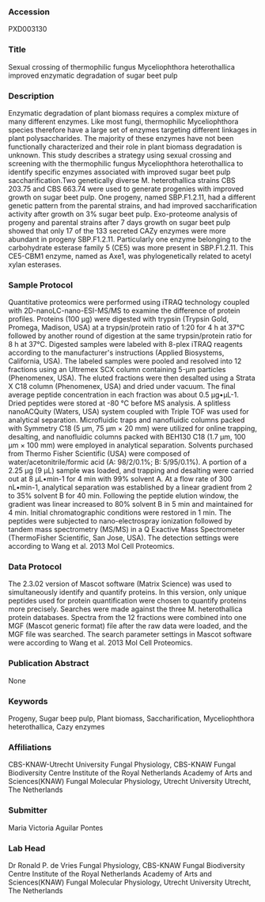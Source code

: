 ### Accession
PXD003130

### Title
Sexual crossing of thermophilic fungus Myceliophthora heterothallica improved enzymatic degradation of sugar beet pulp

### Description
Enzymatic degradation of plant biomass requires a complex mixture of many different enzymes. Like most fungi, thermophilic Myceliophthora species therefore have a large set of enzymes targeting different linkages in plant polysaccharides. The majority of these enzymes have not been functionally characterized and their role in plant biomass degradation is unknown. This study describes a strategy using sexual crossing and screening with the thermophilic fungus Myceliophthora heterothallica to identify specific enzymes associated with improved sugar beet pulp saccharification.Two genetically diverse M. heterothallica strains CBS 203.75 and CBS 663.74 were used to generate progenies with improved growth on sugar beet pulp. One progeny, named SBP.F1.2.11, had a different genetic pattern from the parental strains, and had improved saccharification activity after growth on 3% sugar beet pulp. Exo-proteome analysis of progeny and parental strains after 7 days growth on sugar beet pulp showed that only 17 of the 133 secreted CAZy enzymes were more abundant in progeny SBP.F1.2.11. Particularly one enzyme belonging to the carbohydrate esterase family 5 (CE5) was more present in SBP.F1.2.11. This CE5-CBM1 enzyme, named as Axe1, was phylogenetically related to acetyl xylan esterases.

### Sample Protocol
Quantitative proteomics were performed using iTRAQ technology coupled with 2D-nanoLC-nano-ESI-MS/MS to examine the difference of protein profiles. Proteins (100 μg) were digested with trypsin (Trypsin Gold, Promega, Madison, USA) at a trypsin/protein ratio of 1:20 for 4 h at 37°C followed by another round of digestion at the same trypsin/protein ratio for 8 h at 37°C. Digested samples were labeled with 8-plex iTRAQ reagents according to the manufacturer's instructions (Applied Biosystems, California, USA).  The labeled samples were pooled and resolved into 12 fractions using an Ultremex SCX column containing 5-μm particles (Phenomenex, USA). The eluted fractions were then desalted using a Strata X C18 column (Phenomenex, USA) and dried under vacuum. The final average peptide concentration in each fraction was about 0.5 μg•μL-1. Dried peptides were stored at -80 °C before MS analysis. A splitless nanoACQuity (Waters, USA) system coupled with Triple TOF was used for analytical separation. Microfluidic traps and nanofluidic columns packed with Symmetry C18 (5 μm, 75 μm × 20 mm) were utilized for online trapping, desalting, and nanofluidic columns packed with BEH130 C18 (1.7 μm, 100 μm × 100 mm) were employed in analytical separation. Solvents purchased from Thermo Fisher Scientific (USA) were composed of water/acetonitrile/formic acid (A: 98/2/0.1%; B: 5/95/0.1%). A portion of a 2.25 μg (9 μL) sample was loaded, and trapping and desalting were carried out at 8 μL•min-1 for 4 min with 99% solvent A. At a flow rate of 300 nL•min-1, analytical separation was established by a linear gradient from 2 to 35% solvent B for 40 min. Following the peptide elution window, the gradient was linear increased to 80% solvent B in 5 min and maintained for 4 min. Initial chromatographic conditions were restored in 1 min. The peptides were subjected to nano-electrospray ionization followed by tandem mass spectrometry (MS/MS) in a Q Exactive Mass Spectrometer (ThermoFisher Scientific, San Jose, USA). The detection settings were according to Wang et al. 2013 Mol Cell Proteomics.

### Data Protocol
The 2.3.02 version of Mascot software (Matrix Science) was used to simultaneously identify and quantify proteins. In this version, only unique peptides used for protein quantification were chosen to quantify proteins more precisely. Searches were made against the three M. heterothallica protein databases. Spectra from the 12 fractions were combined into one MGF (Mascot generic format) file after the raw data were loaded, and the MGF file was searched. The search parameter settings in Mascot software were according to Wang et al. 2013 Mol Cell Proteomics.

### Publication Abstract
None

### Keywords
Progeny, Sugar beep pulp, Plant biomass, Saccharification, Myceliophthora heterothallica, Cazy enzymes

### Affiliations
CBS-KNAW-Utrecht University
Fungal Physiology, CBS-KNAW Fungal Biodiversity Centre Institute of the Royal Netherlands Academy of Arts and Sciences(KNAW) Fungal Molecular Physiology, Utrecht University Utrecht, The Netherlands

### Submitter
Maria Victoria Aguilar Pontes

### Lab Head
Dr Ronald P. de Vries
Fungal Physiology, CBS-KNAW Fungal Biodiversity Centre Institute of the Royal Netherlands Academy of Arts and Sciences(KNAW) Fungal Molecular Physiology, Utrecht University Utrecht, The Netherlands


